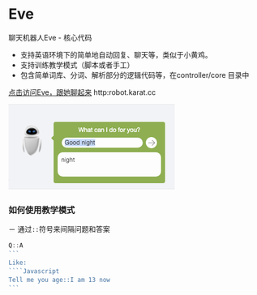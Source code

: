 # Eve
聊天机器人Eve  - 核心代码

- 支持英语环境下的简单地自动回复、聊天等，类似于小黄鸡。
- 支持训练教学模式（脚本或者手工）
- 包含简单词库、分词、解析部分的逻辑代码等，在controller/core 目录中

[点击访问Eve，跟她聊起来](http://robot.karat.cc/) http:robot.karat.cc

![Image text](./preview.png)

### 如何使用教学模式

－ 通过`::`符号来间隔问题和答案

````Javascript
Q::A
```
Like:
````Javascript
Tell me you age::I am 13 now
```

